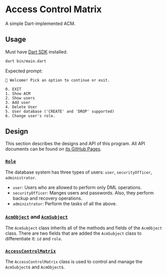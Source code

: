 # Access Control Matrix

A simple Dart-implemented ACM.

## Usage

Must have [Dart SDK](https://dart.dev/get-dart) installed.

```bash
dart bin/main.dart
```

Expected prompt:
```
👋 Welcome! Pick an option to continue or exit.

0. EXIT
1. Show ACM
2. Show users
3. Add user
4. Delete User
5. User database ('CREATE' and 'DROP' supported)
6. Change user's role.
```

## Design

This section describes the designs and API of this program. All API documents can be found on [its GitHub Pages](https://luckey-elijah.github.io/Dart-Access-Control-Matrix/access_control_matrix/access_control_matrix-library.html).

### [`Role`](./lib/roles.dart)

The database system has three types of users: `user`, `securityOfficer`, `administrator`.

- `user`: Users who are allowed to perform only DML operations.
- `securityOfficer`: Manges users and passwords. Also, they perform backup and recovery operations.
- `administrator`: Perform the tasks of all the above.

### [`AcmObject`](./lib/object.dart) and [`AcmSubject`](./lib/subject.dart)

The `AcmSubject` class inherits all of the methods and fields of the `AcmObject` class. There are two fields that are added the `AcmSubject` class to differentiate it: `id` and `role`.

### [`AccessControlMatrix`](./lib/access_control_matrix.dart)

The `AccessControlMatrix` class is used to control and manage the `AcmSubject`s and `AcmObject`s.
